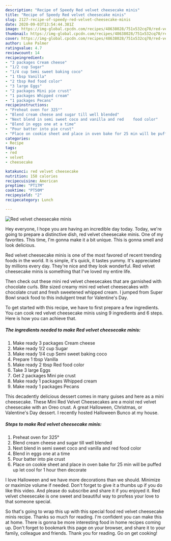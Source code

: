 ```yaml
---
description: "Recipe of Speedy Red velvet cheesecake minis"
title: "Recipe of Speedy Red velvet cheesecake minis"
slug: 2127-recipe-of-speedy-red-velvet-cheesecake-minis
date: 2020-09-03T13:54:44.381Z
image: https://img-global.cpcdn.com/recipes/48638028/751x532cq70/red-velvet-cheesecake-minis-recipe-main-photo.jpg
thumbnail: https://img-global.cpcdn.com/recipes/48638028/751x532cq70/red-velvet-cheesecake-minis-recipe-main-photo.jpg
cover: https://img-global.cpcdn.com/recipes/48638028/751x532cq70/red-velvet-cheesecake-minis-recipe-main-photo.jpg
author: Luke Palmer
ratingvalue: 4.7
reviewcount: 14
recipeingredient:
- "3 packages Cream cheese"
- "1/2 cup Sugar"
- "1/4 cup Semi sweet baking coco"
- "1 tbsp Vanilla"
- "2 tbsp Red food color"
- "3 large Eggs"
- "2 packages Mini pie crust"
- "1 packages Whipped cream"
- "1 packages Pecans"
recipeinstructions:
- "Preheat oven for 325°"
- "Blend cream cheese and sugar till well blended"
- "Next blend in semi sweet coco and vanilla and red	food color"
- "Blend in eggs one at a time"
- "Pour batter into pie crust"
- "Place on cookie sheet and place in oven bake for 25 min will be puffed up let cool for 1 hour then decorate"
categories:
- Recipe
tags:
- red
- velvet
- cheesecake

katakunci: red velvet cheesecake 
nutrition: 158 calories
recipecuisine: American
preptime: "PT17M"
cooktime: "PT50M"
recipeyield: "2"
recipecategory: Lunch

---
```



![Red velvet cheesecake minis](https://img-global.cpcdn.com/recipes/48638028/751x532cq70/red-velvet-cheesecake-minis-recipe-main-photo.jpg)

Hey everyone, I hope you are having an incredible day today. Today, we're going to prepare a distinctive dish, red velvet cheesecake minis. One of my favorites. This time, I'm gonna make it a bit unique. This is gonna smell and look delicious.

Red velvet cheesecake minis is one of the most favored of recent trending foods in the world. It is simple, it's quick, it tastes yummy. It's appreciated by millions every day. They're nice and they look wonderful. Red velvet cheesecake minis is something that I've loved my entire life.

Then check out these mini red velvet cheesecakes that are garnished with chocolate curls. Bite sized creamy mini red velvet cheesecakes with chocolate crust and fresh sweetened whipped cream. I jumped from Super Bowl snack food to this indulgent treat for Valentine&#39;s Day.


To get started with this recipe, we have to first prepare a few ingredients. You can cook red velvet cheesecake minis using 9 ingredients and 6 steps. Here is how you can achieve that.

<!--inarticleads1-->

##### The ingredients needed to make Red velvet cheesecake minis:

1. Make ready 3 packages Cream cheese
1. Make ready 1/2 cup Sugar
1. Make ready 1/4 cup Semi sweet baking coco
1. Prepare 1 tbsp Vanilla
1. Make ready 2 tbsp Red food color
1. Take 3 large Eggs
1. Get 2 packages Mini pie crust
1. Make ready 1 packages Whipped cream
1. Make ready 1 packages Pecans


This decadently delicious dessert comes in many guises and here as a mini cheesecake. These Mini Red Velvet Cheesecakes are a moist red velvet cheesecake with an Oreo crust. A great Halloween, Christmas, or Valentine&#39;s Day dessert. I recently hosted Halloween Bunco at my house. 

<!--inarticleads2-->

##### Steps to make Red velvet cheesecake minis:

1. Preheat oven for 325°
1. Blend cream cheese and sugar till well blended
1. Next blend in semi sweet coco and vanilla and red	food color
1. Blend in eggs one at a time
1. Pour batter into pie crust
1. Place on cookie sheet and place in oven bake for 25 min will be puffed up let cool for 1 hour then decorate


I love Halloween and we have more decorations than we should. Minimize or maximize volume if needed. Don&#39;t forget to give it a thumbs up if you do like this video. And please do subscribe and share it if you enjoyed it. Red velvet cheesecake is one sweet and beautiful way to profess your love to that someone special. 

So that's going to wrap this up with this special food red velvet cheesecake minis recipe. Thanks so much for reading. I'm confident you can make this at home. There is gonna be more interesting food in home recipes coming up. Don't forget to bookmark this page on your browser, and share it to your family, colleague and friends. Thank you for reading. Go on get cooking!
